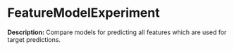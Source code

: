 
# FeatureModelExperiment

**Description:** Compare models for predicting all features which are used for target predictions.

